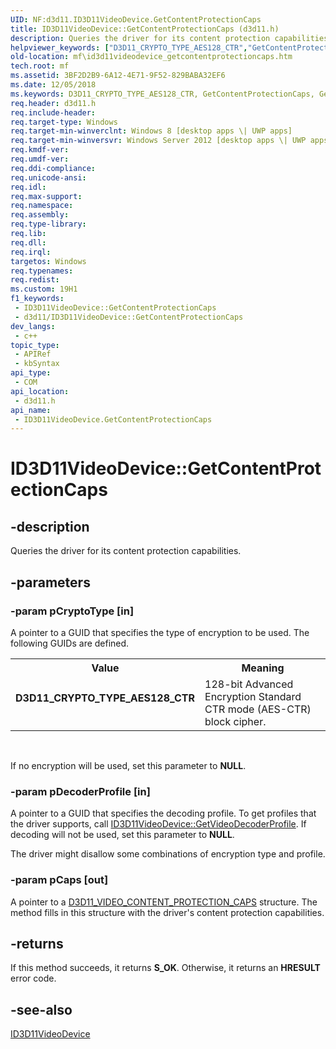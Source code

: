 ```yaml
---
UID: NF:d3d11.ID3D11VideoDevice.GetContentProtectionCaps
title: ID3D11VideoDevice::GetContentProtectionCaps (d3d11.h)
description: Queries the driver for its content protection capabilities.
helpviewer_keywords: ["D3D11_CRYPTO_TYPE_AES128_CTR","GetContentProtectionCaps","GetContentProtectionCaps method [Media Foundation]","GetContentProtectionCaps method [Media Foundation]","ID3D11VideoDevice interface","ID3D11VideoDevice interface [Media Foundation]","GetContentProtectionCaps method","ID3D11VideoDevice.GetContentProtectionCaps","ID3D11VideoDevice::GetContentProtectionCaps","d3d11/ID3D11VideoDevice::GetContentProtectionCaps","mf.id3d11videodevice_getcontentprotectioncaps"]
old-location: mf\id3d11videodevice_getcontentprotectioncaps.htm
tech.root: mf
ms.assetid: 3BF2D2B9-6A12-4E71-9F52-829BABA32EF6
ms.date: 12/05/2018
ms.keywords: D3D11_CRYPTO_TYPE_AES128_CTR, GetContentProtectionCaps, GetContentProtectionCaps method [Media Foundation], GetContentProtectionCaps method [Media Foundation],ID3D11VideoDevice interface, ID3D11VideoDevice interface [Media Foundation],GetContentProtectionCaps method, ID3D11VideoDevice.GetContentProtectionCaps, ID3D11VideoDevice::GetContentProtectionCaps, d3d11/ID3D11VideoDevice::GetContentProtectionCaps, mf.id3d11videodevice_getcontentprotectioncaps
req.header: d3d11.h
req.include-header: 
req.target-type: Windows
req.target-min-winverclnt: Windows 8 [desktop apps \| UWP apps]
req.target-min-winversvr: Windows Server 2012 [desktop apps \| UWP apps]
req.kmdf-ver: 
req.umdf-ver: 
req.ddi-compliance: 
req.unicode-ansi: 
req.idl: 
req.max-support: 
req.namespace: 
req.assembly: 
req.type-library: 
req.lib: 
req.dll: 
req.irql: 
targetos: Windows
req.typenames: 
req.redist: 
ms.custom: 19H1
f1_keywords:
 - ID3D11VideoDevice::GetContentProtectionCaps
 - d3d11/ID3D11VideoDevice::GetContentProtectionCaps
dev_langs:
 - c++
topic_type:
 - APIRef
 - kbSyntax
api_type:
 - COM
api_location:
 - d3d11.h
api_name:
 - ID3D11VideoDevice.GetContentProtectionCaps
---
```


# ID3D11VideoDevice::GetContentProtectionCaps


## -description

Queries the driver for its content protection capabilities.

## -parameters

### -param pCryptoType [in]

A pointer to a GUID that specifies the type of encryption to be used. The following GUIDs are defined.

<table>
<tr>
<th>Value</th>
<th>Meaning</th>
</tr>
<tr>
<td width="40%"><a id="D3D11_CRYPTO_TYPE_AES128_CTR"></a><a id="d3d11_crypto_type_aes128_ctr"></a><dl>
<dt><b>D3D11_CRYPTO_TYPE_AES128_CTR</b></dt>
</dl>
</td>
<td width="60%">
128-bit Advanced Encryption Standard CTR mode (AES-CTR) block cipher.


</td>
</tr>
</table>
 

If no encryption will be used, set this parameter to <b>NULL</b>.

### -param pDecoderProfile [in]

A pointer to a GUID that specifies the decoding profile. To get profiles that the driver supports, call <a href="/windows/desktop/api/d3d11/nf-d3d11-id3d11videodevice-getvideodecoderprofile">ID3D11VideoDevice::GetVideoDecoderProfile</a>. If decoding will not be used, set this parameter to <b>NULL</b>.

The driver might disallow some combinations of encryption type and profile.

### -param pCaps [out]

A pointer to a <a href="/windows/desktop/api/d3d11/ns-d3d11-d3d11_video_content_protection_caps">D3D11_VIDEO_CONTENT_PROTECTION_CAPS</a> structure. The method fills in this structure with the driver's content protection capabilities.

## -returns

If this method succeeds, it returns <b>S_OK</b>. Otherwise, it returns an <b>HRESULT</b> error code.

## -see-also

<a href="/windows/desktop/api/d3d11/nn-d3d11-id3d11videodevice">ID3D11VideoDevice</a>
